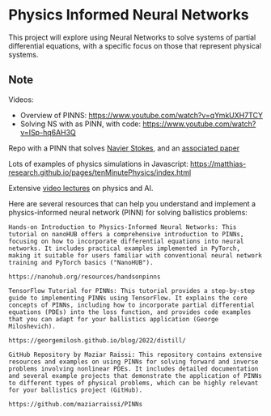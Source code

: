 # Physics Informed Neural Networks

This project will explore using Neural Networks to solve systems of partial differential equations, with a specific focus on those that represent physical systems. 


## Note 

Videos: 
* Overview of PINNS:  https://www.youtube.com/watch?v=qYmkUXH7TCY
* Solving NS with as PINN, with code: https://www.youtube.com/watch?v=ISp-hq6AH3Q

Repo with a PINN that solves [Navier Stokes](https://github.com/hojunkim13/PINNs), and an [associated paper](https://maziarraissi.github.io/PINNs/)

Lots of examples of physics simulations in Javascript: https://matthias-research.github.io/pages/tenMinutePhysics/index.html

Extensive [video lectures](https://www.youtube.com/@Eigensteve) on physics and AI. 

Here are several resources that can help you understand and implement a physics-informed neural network (PINN) for solving ballistics problems:

    Hands-on Introduction to Physics-Informed Neural Networks: This tutorial on nanoHUB offers a comprehensive introduction to PINNs, focusing on how to incorporate differential equations into neural networks. It includes practical examples implemented in PyTorch, making it suitable for users familiar with conventional neural network training and PyTorch basics​ ("NanoHUB")​.

    https://nanohub.org/resources/handsonpinns

    TensorFlow Tutorial for PINNs: This tutorial provides a step-by-step guide to implementing PINNs using TensorFlow. It explains the core concepts of PINNs, including how to incorporate partial differential equations (PDEs) into the loss function, and provides code examples that you can adapt for your ballistics application​ (George Miloshevich)​.

    https://georgemilosh.github.io/blog/2022/distill/

    GitHub Repository by Maziar Raissi: This repository contains extensive resources and examples on using PINNs for solving forward and inverse problems involving nonlinear PDEs. It includes detailed documentation and several example projects that demonstrate the application of PINNs to different types of physical problems, which can be highly relevant for your ballistics project​ (GitHub)​.

    https://github.com/maziarraissi/PINNs




